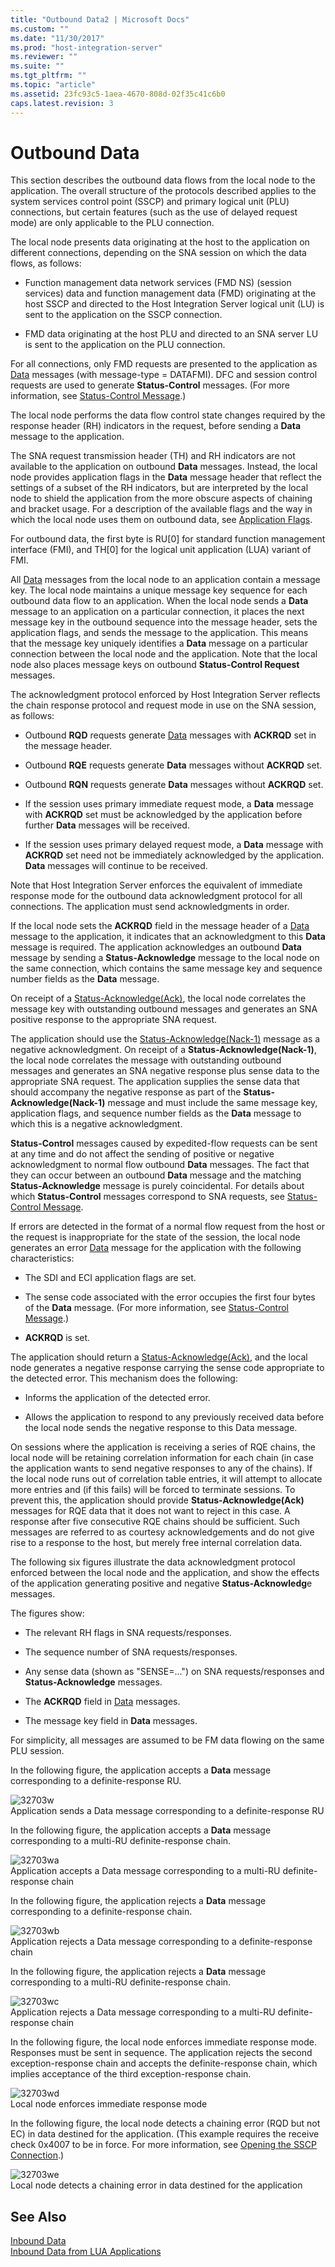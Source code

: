 ```yaml
---
title: "Outbound Data2 | Microsoft Docs"
ms.custom: ""
ms.date: "11/30/2017"
ms.prod: "host-integration-server"
ms.reviewer: ""
ms.suite: ""
ms.tgt_pltfrm: ""
ms.topic: "article"
ms.assetid: 23fc93c5-1aea-4670-808d-02f35c41c6b0
caps.latest.revision: 3
---
```

# Outbound Data
This section describes the outbound data flows from the local node to the application. The overall structure of the protocols described applies to the system services control point (SSCP) and primary logical unit (PLU) connections, but certain features (such as the use of delayed request mode) are only applicable to the PLU connection.  
  
 The local node presents data originating at the host to the application on different connections, depending on the SNA session on which the data flows, as follows:  
  
-   Function management data network services (FMD NS) (session services) data and function management data (FMD) originating at the host SSCP and directed to the Host Integration Server logical unit (LU) is sent to the application on the SSCP connection.  
  
-   FMD data originating at the host PLU and directed to an SNA server LU is sent to the application on the PLU connection.  
  
 For all connections, only FMD requests are presented to the application as [Data](../core/data2.md) messages (with message-type = DATAFMI). DFC and session control requests are used to generate **Status-Control** messages. (For more information, see [Status-Control Message](../core/status-control-message2.md).)  
  
 The local node performs the data flow control state changes required by the response header (RH) indicators in the request, before sending a **Data** message to the application.  
  
 The SNA request transmission header (TH) and RH indicators are not available to the application on outbound **Data** messages. Instead, the local node provides application flags in the **Data** message header that reflect the settings of a subset of the RH indicators, but are interpreted by the local node to shield the application from the more obscure aspects of chaining and bracket usage. For a description of the available flags and the way in which the local node uses them on outbound data, see [Application Flags](../core/application-flags2.md).  
  
 For outbound data, the first byte is RU[0] for standard function management interface (FMI), and TH[0] for the logical unit application (LUA) variant of FMI.  
  
 All [Data](../core/data2.md) messages from the local node to an application contain a message key. The local node maintains a unique message key sequence for each outbound data flow to an application. When the local node sends a **Data** message to an application on a particular connection, it places the next message key in the outbound sequence into the message header, sets the application flags, and sends the message to the application. This means that the message key uniquely identifies a **Data** message on a particular connection between the local node and the application. Note that the local node also places message keys on outbound **Status-Control Request** messages.  
  
 The acknowledgment protocol enforced by Host Integration Server reflects the chain response protocol and request mode in use on the SNA session, as follows:  
  
-   Outbound **RQD** requests generate [Data](../core/data2.md) messages with **ACKRQD** set in the message header.  
  
-   Outbound **RQE** requests generate **Data** messages without **ACKRQD** set.  
  
-   Outbound **RQN** requests generate **Data** messages without **ACKRQD** set.  
  
-   If the session uses primary immediate request mode, a **Data** message with **ACKRQD** set must be acknowledged by the application before further **Data** messages will be received.  
  
-   If the session uses primary delayed request mode, a **Data** message with **ACKRQD** set need not be immediately acknowledged by the application. **Data** messages will continue to be received.  
  
 Note that Host Integration Server enforces the equivalent of immediate response mode for the outbound data acknowledgment protocol for all connections. The application must send acknowledgments in order.  
  
 If the local node sets the **ACKRQD** field in the message header of a [Data](../core/data2.md) message to the application, it indicates that an acknowledgment to this **Data** message is required. The application acknowledges an outbound **Data** message by sending a **Status-Acknowledge** message to the local node on the same connection, which contains the same message key and sequence number fields as the **Data** message.  
  
 On receipt of a [Status-Acknowledge(Ack)](../core/status-acknowledge-ack-1.md), the local node correlates the message key with outstanding outbound messages and generates an SNA positive response to the appropriate SNA request.  
  
 The application should use the [Status-Acknowledge(Nack-1)](../core/status-acknowledge-nack-1-2.md) message as a negative acknowledgment. On receipt of a **Status-Acknowledge(Nack-1)**, the local node correlates the message with outstanding outbound messages and generates an SNA negative response plus sense data to the appropriate SNA request. The application supplies the sense data that should accompany the negative response as part of the **Status-Acknowledge(Nack-1)** message and must include the same message key, application flags, and sequence number fields as the **Data** message to which this is a negative acknowledgment.  
  
 **Status-Control** messages caused by expedited-flow requests can be sent at any time and do not affect the sending of positive or negative acknowledgment to normal flow outbound **Data** messages. The fact that they can occur between an outbound **Data** message and the matching **Status-Acknowledge** message is purely coincidental. For details about which **Status-Control** messages correspond to SNA requests, see [Status-Control Message](../core/status-control-message2.md).  
  
 If errors are detected in the format of a normal flow request from the host or the request is inappropriate for the state of the session, the local node generates an error [Data](../core/data2.md) message for the application with the following characteristics:  
  
-   The SDI and ECI application flags are set.  
  
-   The sense code associated with the error occupies the first four bytes of the **Data** message. (For more information, see [Status-Control Message](../core/status-control-message2.md).)  
  
-   **ACKRQD** is set.  
  
 The application should return a [Status-Acknowledge(Ack)](../core/status-acknowledge-ack-1.md), and the local node generates a negative response carrying the sense code appropriate to the detected error. This mechanism does the following:  
  
-   Informs the application of the detected error.  
  
-   Allows the application to respond to any previously received data before the local node sends the negative response to this Data message.  
  
 On sessions where the application is receiving a series of RQE chains, the local node will be retaining correlation information for each chain (in case the application wants to send negative responses to any of the chains). If the local node runs out of correlation table entries, it will attempt to allocate more entries and (if this fails) will be forced to terminate sessions. To prevent this, the application should provide **Status-Acknowledge(Ack)** messages for RQE data that it does not want to reject in this case. A response after five consecutive RQE chains should be sufficient. Such messages are referred to as courtesy acknowledgements and do not give rise to a response to the host, but merely free internal correlation data.  
  
 The following six figures illustrate the data acknowledgment protocol enforced between the local node and the application, and show the effects of the application generating positive and negative **Status-Acknowledg**e messages.  
  
 The figures show:  
  
-   The relevant RH flags in SNA requests/responses.  
  
-   The sequence number of SNA requests/responses.  
  
-   Any sense data (shown as "SENSE=...") on SNA requests/responses and **Status-Acknowledge** messages.  
  
-   The **ACKRQD** field in [Data](../core/data2.md) messages.  
  
-   The message key field in **Data** messages.  
  
 For simplicity, all messages are assumed to be FM data flowing on the same PLU session.  
  
 In the following figure, the application accepts a **Data** message corresponding to a definite-response RU.  
  
 ![](../core/media/32703w.gif "32703w")  
Application sends a Data message corresponding to a definite-response RU  
  
 In the following figure, the application accepts a **Data** message corresponding to a multi-RU definite-response chain.  
  
 ![](../core/media/32703wa.gif "32703wa")  
Application accepts a Data message corresponding to a multi-RU definite-response chain  
  
 In the following figure, the application rejects a **Data** message corresponding to a definite-response chain.  
  
 ![](../core/media/32703wb.gif "32703wb")  
Application rejects a Data message corresponding to a definite-response chain  
  
 In the following figure, the application rejects a **Data** message corresponding to a multi-RU definite-response chain.  
  
 ![](../core/media/32703wc.gif "32703wc")  
Application rejects a Data message corresponding to a multi-RU definite-response chain  
  
 In the following figure, the local node enforces immediate response mode. Responses must be sent in sequence. The application rejects the second exception-response chain and accepts the definite-response chain, which implies acceptance of the third exception-response chain.  
  
 ![](../core/media/32703wd.gif "32703wd")  
Local node enforces immediate response mode  
  
 In the following figure, the local node detects a chaining error (RQD but not EC) in data destined for the application. (This example requires the receive check 0x4007 to be in force. For more information, see [Opening the SSCP Connection](../core/opening-the-sscp-connection2.md).)  
  
 ![](../core/media/32703we.gif "32703we")  
Local node detects a chaining error in data destined for the application  
  
## See Also  
 [Inbound Data](../core/inbound-data1.md)   
 [Inbound Data from LUA Applications](../core/inbound-data-from-lua-applications2.md)